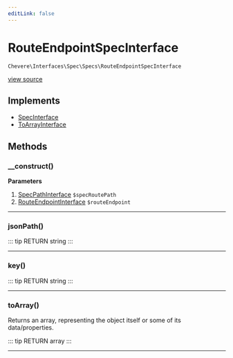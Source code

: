 ```yaml
---
editLink: false
---
```


# RouteEndpointSpecInterface

`Chevere\Interfaces\Spec\Specs\RouteEndpointSpecInterface`

[view source](https://github.com/chevere/chevere/blob/master/interfaces/Spec/Specs/RouteEndpointSpecInterface.php)

## Implements

- [SpecInterface](../SpecInterface.md)
- [ToArrayInterface](../../To/ToArrayInterface.md)

## Methods

### __construct()

**Parameters**

1. [SpecPathInterface](../SpecPathInterface.md) `$specRoutePath`
2. [RouteEndpointInterface](../../Route/RouteEndpointInterface.md) `$routeEndpoint`

---

### jsonPath()

::: tip RETURN
string
:::

---

### key()

::: tip RETURN
string
:::

---

### toArray()

Returns an array, representing the object itself or some of its data/properties.

::: tip RETURN
array
:::

---
